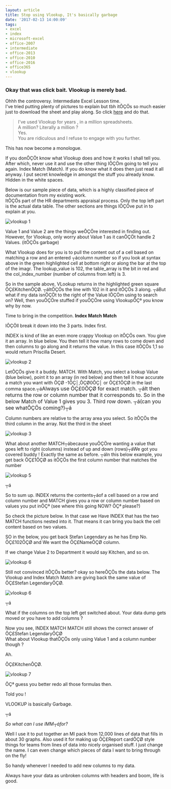 ```yaml
---
layout: article
title: Stop using Vlookup, It's basically garbage
date: '2017-02-13 14:00:09'
tags:
- excel
- index
- microsoft-excel
- office-2007
- intermediate
- office-2013
- office-2010
- office-2016
- office365
- vlookup
---
```



### Okay that was click bait. Vlookup is merely bad.

Ohhh the controversy. Intermediate Excel Lesson time.  
 I've tried putting plenty of pictures to explain but tbh itÔÇÖs so much easier just to download the sheet and play along. So click [here](https://cloudconfusionsa.blob.core.windows.net/blogimages/2017/vlookupsucks-1.xlsx) and do that.

> I've used Vlookup for years , in a million spreadsheets.  
>  A million? Literally a million ?  
>  Yes.  
>  You are ridiculous and I refuse to engage with you further.

This has now become a monologue.

If you donÔÇÖt know what Vlookup does and how it works I shall tell you.  
 After which, never use it and use the other thing IÔÇÖm going to tell you again. Index Match (Match). If you do know what it does then just read it all anyway. I put secret knowledge in amongst the stuff you already know. Hidden in the white spaces.

Below is our sample piece of data, which is a highly classified piece of documentation from my existing work.  
 ItÔÇÖs part of the HR departments appraisal process. Only the top left part is the actual data table. The other sections are things IÔÇÖve put in to explain at you.

![vlookup 1](https://cloudconfusionsa.blob.core.windows.net/blogimages/2017/Vlookupsucks1.jpg?resize=525%2C115)

Value 1 and Value 2 are the things weÔÇÖre interested in finding out. However, for Vlookup, only worry about Value 1 as it canÔÇÖt handle 2 Values. (itÔÇÖs garbage)

What Vlookup does for you is to pull the content out of a cell based on matching a row and an entered ┬ácolumn number so if you look at syntax above in the green highlighted cell at bottom right or along the bar at the top of the imagr. The lookup_value is 102, the table_array is the bit in red and the col_index_number (number of columns from left) is 3.

So in the sample above, VLookup returns in the highlighted green square ÔÇ£KitchenÔÇØ. ┬áItÔÇÖs the line with 102 in it and itÔÇÖs 3 along. ┬áBut what if my data isnÔÇÖt to the right of the Value IÔÇÖm using to search on? Well, then youÔÇÖre stuffed if youÔÇÖre using VlookupÔÇª you know why by now.

Time to bring in the competition. **Index Match Match**

IÔÇÖll break it down into the 3 parts. Index first.

INDEX is kind of like an even more crappy Vlookup on itÔÇÖs own. You give it an array. In blue below. You then tell it how many rows to come down and then columns to go along and it returns the value. In this case itÔÇÖs 1,1 so would return Priscilla Desert.

![vlookup 2](https://cloudconfusionsa.blob.core.windows.net/blogimages/2017/Vlookupsucks2.jpg?resize=525%2C204)

LetÔÇÖs give it a buddy. MATCH. With Match, you select a lookup Value (blue below), point it to an array (in red below) and then tell it how accurate a match you want with ÔÇØ -1ÔÇ│,ÔÇØ0ÔÇ│ or ÔÇ£1ÔÇØ in the last comma space.┬á<span style="font-size: 1rem;">Always use ÔÇ£0ÔÇØ for exact match. ┬áIt then returns the row or column number that it corresponds to. So in the below Match of Value 1 gives you 3. Third row down. ┬á(can you see whatÔÇÖs coming?)┬á</span>

Column numbers are relative to the array area you select. So itÔÇÖs the third column in the array. Not the third in the sheet

![vlookup 3](https://cloudconfusionsa.blob.core.windows.net/blogimages/2017/Vlookupsucks3.jpg?resize=525%2C179)

What about another MATCH┬ábecause youÔÇÖre wanting a value that goes left to right (columns) instead of up and down (rows)┬áWe got you covered buddy ! Exactly the same as before. ┬áIn this below example, you get back ÔÇ£1ÔÇØ as itÔÇÖs the first column number that matches the number

![vlookup 5](https://cloudconfusionsa.blob.core.windows.net/blogimages/2017/Vlookupsucks4.jpg?resize=525%2C171)

┬á

So to sum up. INDEX returns the contents┬áof a cell based on a row and column number and MATCH gives you a row or column number based on values you put inÔÇª (see where this going NOW? ÔÇª please?)

So check the picture below. In that case we Have INDEX that has the two MATCH functions nested into it. That means it can bring you back the cell content based on two values.

SO in the below, you get back Stefan Legendary as he has Emp No. ÔÇ£102ÔÇØ and We want the ÔÇ£NameÔÇØ column.

If we change Value 2 to Department it would say Kitchen, and so on.

![vlookup 6](https://cloudconfusionsa.blob.core.windows.net/blogimages/2017/Vlookupsucks5.jpg?resize=525%2C192)

Still not convinced itÔÇÖs better? okay so hereÔÇÖs the data below. The Vlookup and Index Match Match are giving back the same value of ÔÇ£Stefan LegendaryÔÇØ.

![vlookup 6](https://cloudconfusionsa.blob.core.windows.net/blogimages/2017/Vlookupsucks6.jpg?resize=525%2C165)

┬á

What if the columns on the top left get switched about. Your data dump gets moved or you have to add columns ?

Now you see, INDEX MATCH MATCH still shows the correct answer of ÔÇ£Stefan LegendaryÔÇØ  
 What about Vlookup thatÔÇÖs only using Value 1 and a column number though ?

Ah.

ÔÇ£KitchenÔÇØ.

![vlookup 7](https://cloudconfusionsa.blob.core.windows.net/blogimages/2017/Vlookupsucks7.jpg?resize=525%2C164)

ÔÇª guess you better redo all those formulas then.

Told you !

VLOOKUP is basically Garbage.

┬á

*So what can I use IMM┬áfor?*

Well I use it to put together an MI pack from 12,000 lines of data that fills in about 30 graphs. Also used it for making up ÔÇ£Report cardÔÇØ style things for teams from lines of data into nicely organised stuff. I just change the name. I can even change which pieces of data I want to bring through on the fly!

So handy whenever I needed to add new columns to my data.

Always have your data as unbroken columns with headers and boom, life is good.



